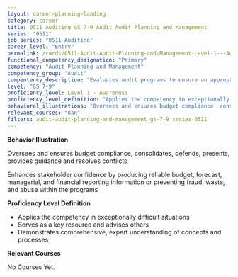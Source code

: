 ```yaml
---
layout: career-planning-landing
category: career
title: 0511 Auditing GS 7-9 Audit Audit Planning and Management
series: "0511"
job_series: "0511 Auditing"
career_level: "Entry"
permalink: /cards/0511-Audit-Audit-Planning-and-Management-Level-1---Awareness/
functional_competency_designation: "Primary"
competency: "Audit Planning and Management"
competency_group: "Audit"
compentency_description: "Evaluates audit programs to ensure an appropriate risk-based audit approach, monitors audit progress and reviews working papers and audit reports to ensure audits are properly documented and accomplished in accordance with Generally Accepted Government Auditing Standards (GAGAS) and Generally Accepted Auditing Standards (GAAS)."
level: "GS 7-9"
proficiency_level: Level 1 - Awareness
proficiency_level_definition: "Applies the competency in exceptionally difficult situations ? Serves as a key resource and advises others ? Demonstrates comprehensive, expert understanding of concepts and processes"
behavioral_illustrations: "Oversees and ensures budget compliance, consolidates, defends, presents, provides guidance and resolves conflicts ? Enhances stakeholder confidence by producing reliable budget, forecast, managerial, and financial reporting information or preventing fraud, waste, and abuse within the programs"
relevant_courses: "nan"
filters: audit-audit-planning-and-management gs-7-9 series-0511
---
```


<div id="cfo-card-content-behavioral-illustrations" class="cfo-inner-card-content">
<p><b>Behavior Illustration</b></p>
<p>Oversees and ensures budget compliance, consolidates, defends, presents, provides guidance and resolves conflicts</p>
<p>Enhances stakeholder confidence by producing reliable budget, forecast, managerial, and financial reporting information or preventing fraud, waste, and abuse within the programs</p>
</div>

<div id="cfo-card-content-proficiency-level-definition" class="cfo-inner-card-content">
<p><b>Proficiency Level Definition</b></p>
<ul><li>Applies the competency in exceptionally difficult situations</li>
<li>Serves as a key resource and advises others</li>
<li>Demonstrates comprehensive, expert understanding of concepts and processes</li>
</ul></div>

<div id="cfo-card-content-relevant-courses" class="cfo-inner-card-content">
<p><b>Relevant Courses</b></p>
<div class="cfo-courses-outer">
<div class="cfo-courses-inner">No Courses Yet.</div>
</div>
</div>
